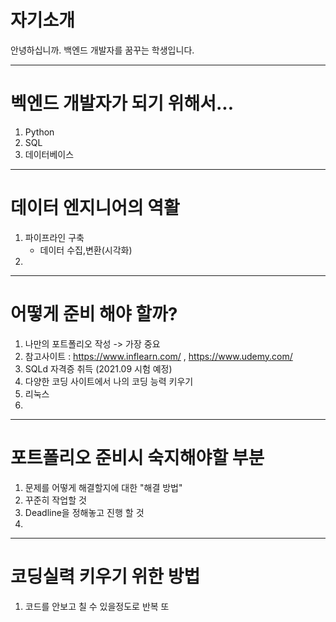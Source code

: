 # 자기소개

안녕하십니까. 백엔드 개발자를 꿈꾸는 학생입니다.

-------------------------------------------------------------------

# 벡엔드 개발자가 되기 위해서...

1. Python
2. SQL
3. 데이터베이스

-------------------------------------------------------------------

# 데이터 엔지니어의 역활 

1. 파이프라인 구축
   - 데이터 수집,변환(시각화)
2.  


-------------------------------------------------------------------

# 어떻게 준비 해야 할까?

1. 나만의 포트폴리오 작성 -> 가장 중요 
2. 참고사이트 : https://www.inflearn.com/ , https://www.udemy.com/
3. SQLd 자격증 취득 (2021.09 시험 예정)
4. 다양한 코딩 사이트에서 나의 코딩 능력 키우기
5. 리눅스
6. 

-------------------------------------------------------------------

# 포트폴리오 준비시 숙지해야할 부분

1. 문제를 어떻게 해결할지에 대한 "해결 방법"
2. 꾸준히 작업할 것
3. Deadline을 정해놓고 진행 할 것
4. 

-------------------------------------------------------------------

# 코딩실력 키우기 위한 방법 

1. 코드를 안보고 칠 수 있을정도로 반복 또 
